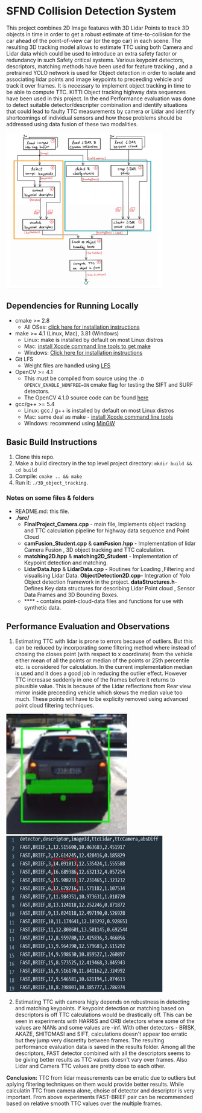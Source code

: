 # SFND Collision Detection System

This project combines 2D Image features with 3D Lidar Points to track 3D objects in time in order to get a robust estimate of time-to-collision for the car ahead of the point-of-view car (or the ego car) in each scene. The resulting 3D tracking model allows to estimate TTC using both Camera and Lidar data which could be used to introduce an extra safety factor or redundancy in such Safety critical systems. Various keypoint detectors, descriptors, matching methods have been used for feature tracking , and a pretrained YOLO network is used for Object detection in order to isolate and associating lidar points and image keypoints to preceeding vehicle and track it over frames. It is necessary to implement object tracking in time to be able to compute TTC. KITTI Object tracking highway data sequences have been used in this project. In the end Performance evaluation was done to detect suitable detector/descripter combination and identify situations that could lead to faulty TTC measurements by camera or Lidar and identify shortcomings of individual sensors and how those problems should be addressed using data fusion of these two modalities. 



<img src="images/course_structure.jpg" width="414" height="414" />


## Dependencies for Running Locally
* cmake >= 2.8
  * All OSes: [click here for installation instructions](https://cmake.org/install/)
* make >= 4.1 (Linux, Mac), 3.81 (Windows)
  * Linux: make is installed by default on most Linux distros
  * Mac: [install Xcode command line tools to get make](https://developer.apple.com/xcode/features/)
  * Windows: [Click here for installation instructions](http://gnuwin32.sourceforge.net/packages/make.htm)
* Git LFS
  * Weight files are handled using [LFS](https://git-lfs.github.com/)
* OpenCV >= 4.1
  * This must be compiled from source using the `-D OPENCV_ENABLE_NONFREE=ON` cmake flag for testing the SIFT and SURF detectors.
  * The OpenCV 4.1.0 source code can be found [here](https://github.com/opencv/opencv/tree/4.1.0)
* gcc/g++ >= 5.4
  * Linux: gcc / g++ is installed by default on most Linux distros
  * Mac: same deal as make - [install Xcode command line tools](https://developer.apple.com/xcode/features/)
  * Windows: recommend using [MinGW](http://www.mingw.org/)

## Basic Build Instructions

1. Clone this repo.
2. Make a build directory in the top level project directory: `mkdir build && cd build`
3. Compile: `cmake .. && make`
4. Run it: `./3D_object_tracking`.

### Notes on some files & folders

* README.md: this file.
* **./src/**
  * **FinalProject_Camera.cpp** - main file, Implements object tracking and TTC calculation pipeline for highway data sequence and Point Cloud 
  * **camFusion_Student.cpp** & **camFusion.hpp** - Implementation of lidar Camera Fusion , 3D object tracking and TTC calculation.
  * **matching2D.hpp** & **matching2D_Student** - Implementation of Keypoint detection and matching. 
  * **LidarData.hpp** & **LidarData.cpp** - Routines for Loading ,Filtering and visualising Lidar Data.
    **ObjectDetection2D.cpp**- Integration of Yolo Object detection framework in the project.
    **dataStructures.h**- Defines Key data structures for describing Lidar Point cloud , Sensor Data Frames and 3D Bounding Boxes.   
  * **** - contains point-cloud-data files and functions for use with synthetic data.

## Performance Evaluation and Observations

1. Estimating TTC with lidar is prone to errors because of outliers. But this can be reduced by incorporating some filtering method where instead of chosing the closes point (with respect to x coordinate) from the vehicle either mean of all the points or median of the points or 25th percentile etc. is considered for calculation. In the current implementation median is used and it does a good job in reducing the outlier effect. However TTC incresase suddenly in one of the frames before it returns to plausible value. This is because of the Lidar reflections from Rear view mirror inside preceeding vehicle which skews the median value too much. These points will have to be explicity removed using advanced point cloud filtering techniques.

<img src="images/lidar.jpg" width="320" height="320" />

<img src="images/lidar_ttc.jpg" width="414" height="414" />



2. Estimating TTC with camera higly depends on robustness in detecting and matching keypoints. If keypoint detection or matching based on descriptors is off TTC calculations would be drastically off. This can be seen in experiments with HARRIS and ORB detectors where some of the values are NANs and some values are -inf. With other detectors - BRISK, AKAZE, SHITOMASI and SIFT, calculations doesn't appear too erratic but they jump very discretlty between frames. The resulting performance evaluation data is saved in the results folder. Among all the descriptors, FAST detector combined with all the descriptors seems to be giving better results as TTC values doesn't vary over frames. Also Lidar and Camera TTC values are pretty close to each other. 



**Conclusion:** TTC from lidar measurements can be erratic due to outliers but aplying filtering techniques on them would provide better results. While calculatin TTC from camera alone, choise of detector and descriptor is very important. From above experiments FAST-BRIEF pair can be recommended based on relative smooth TTC values over the multiple frames. 